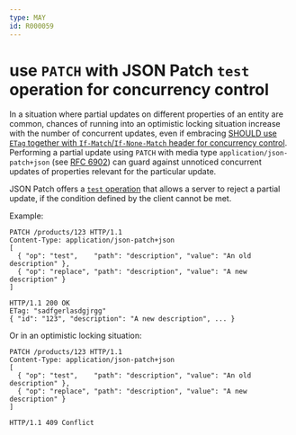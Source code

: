 ```yaml
---
type: MAY
id: R000059
---
```


# use `PATCH` with JSON Patch `test` operation for concurrency control

In a situation where partial updates on different properties of an entity are common, chances of running into an optimistic locking situation increase with the number of concurrent updates, even if embracing [SHOULD use `ETag` together with `If-Match`/`If-None-Match` header for concurrency control](R000060). Performing a partial update using `PATCH` with media type `application/json-patch+json` (see [RFC 6902](https://tools.ietf.org/html/rfc6902)) can guard against unnoticed concurrent updates of properties relevant for the particular update.

JSON Patch offers a [`test` operation](https://tools.ietf.org/html/rfc6902#section-4.6) that allows a server to reject a partial update, if the condition defined by the client cannot be met.

Example:

```http
PATCH /products/123 HTTP/1.1
Content-Type: application/json-patch+json
[
  { "op": "test",    "path": "description", "value": "An old description" },
  { "op": "replace", "path": "description", "value": "A new description" }
]

HTTP/1.1 200 OK
ETag: "sadfgerlasdgjrgg"
{ "id": "123", "description": "A new description", ... }
```

Or in an optimistic locking situation:

```http
PATCH /products/123 HTTP/1.1
Content-Type: application/json-patch+json
[
  { "op": "test",    "path": "description", "value": "An old description" },
  { "op": "replace", "path": "description", "value": "A new description" }
]

HTTP/1.1 409 Conflict
```
